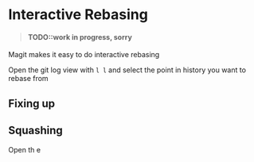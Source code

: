 # Interactive Rebasing

> #### TODO::work in progress, sorry

Magit makes it easy to do interactive rebasing

Open the git log view with `l l` and select the point in history you want to rebase from



## Fixing up


## Squashing

Open th e
